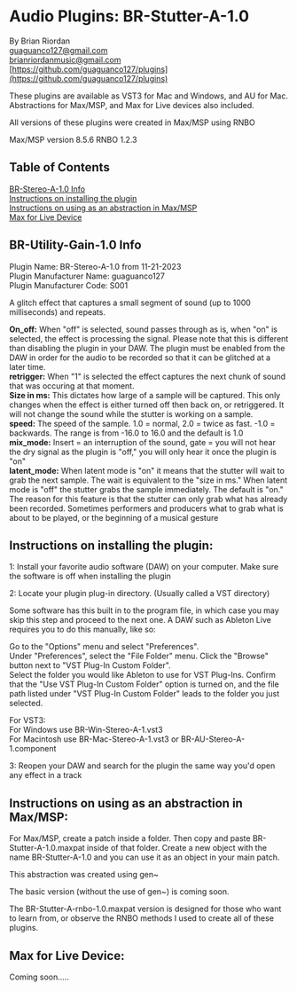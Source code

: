 # Audio Plugins: BR-Stutter-A-1.0 
By Brian Riordan  
guaguanco127@gmail.com  
brianriordanmusic@gmail.com  
[https://github.com/guaguanco127/plugins](https://github.com/guaguanco127/plugins)

These plugins are available as VST3 for Mac and Windows, and AU for Mac. 
Abstractions for Max/MSP, and Max for Live devices also included. 

All versions of these plugins were created in Max/MSP using RNBO 

Max/MSP version 8.5.6
RNBO 1.2.3

## Table of Contents

[BR-Stereo-A-1.0 Info](#plugininfo)  
[Instructions on installing the plugin](#installation)  
[Instructions on using as an abstraction in Max/MSP](#maxmsp)  
[Max for Live Device](#maxforlive)

## <a name="plugininfo"></a>BR-Utility-Gain-1.0 Info

Plugin Name: BR-Stereo-A-1.0 from 11-21-2023  
Plugin Manufacturer Name: guaguanco127  
Plugin Manufacturer Code: S001

A glitch effect that captures a small segment of sound (up to 1000 milliseconds) and repeats.
    
**On_off:** When "off" is selected, sound passes through as is, when "on" is selected, the effect is processing the signal. Please note that this is different than disabling the plugin in your DAW. The plugin must be enabled from the DAW in order for the audio to be recorded so that it can be glitched at a later time.  
**retrigger:** When "1" is selected the effect captures the next chunk of sound that was occuring at that moment.  
**Size in ms:** This dictates how large of a sample will be captured. This only changes when the effect is either turned off then back on, or retriggered. It will not change the sound while the stutter is working on a sample.  
**speed:** The speed of the sample. 1.0 = normal, 2.0 = twice as fast. -1.0 = backwards. The range is from -16.0 to 16.0 and the default is 1.0  
**mix_mode:** Insert = an interruption of the sound, gate = you will not hear the dry signal as the plugin is "off," you will only hear it once the plugin is "on"  
**latent_mode:** When latent mode is "on" it means that the stutter will wait to grab the next sample. The wait is equivalent to the "size in ms." When latent mode is "off" the stutter grabs the sample immediately. The default is "on." The reason for this feature is that the stutter can only grab what has already been recorded. Sometimes performers and producers what to grab what is about to be played, or the beginning of a musical gesture


## <a name="installation"></a>Instructions on installing the plugin:

1: Install your favorite audio software (DAW) on your computer. Make sure the software is off when installing the plugin
 
2: Locate your plugin plug-in directory. (Usually called a VST directory)  

Some software has this built in to the program file, in which case you may skip this step and proceed to the next one. A DAW such as Ableton Live requires you to do this manually, like so:  

Go to the "Options" menu and select "Preferences".  
Under "Preferences", select the "File Folder" menu.
Click the "Browse" button next to "VST Plug-In Custom Folder".  
Select the folder you would like Ableton to use for VST Plug-Ins.
Confirm that the "Use VST Plug-In Custom Folder" option is turned on, and the file path listed under "VST Plug-In Custom Folder" leads to the folder you just selected.

For VST3:   
For Windows use BR-Win-Stereo-A-1.vst3   
For Macintosh use BR-Mac-Stereo-A-1.vst3 or BR-AU-Stereo-A-1.component

3: Reopen your DAW and search for the plugin the same way you'd open any effect in a track

## <a name="maxmsp"></a>Instructions on using as an abstraction in Max/MSP:


For Max/MSP, create a patch inside a folder. Then copy and paste BR-Stutter-A-1.0.maxpat inside of that folder. Create a new object with the name BR-Stutter-A-1.0 and you can use it as an object in your main patch. 

This abstraction was created using gen~ 

The basic version (without the use of gen~) is coming soon. 

The BR-Stutter-A-rnbo-1.0.maxpat version is designed for those who want to learn from, or observe the RNBO methods I used to create all of these plugins. 

## <a name="maxforlive"></a>Max for Live Device:

Coming soon.....
 